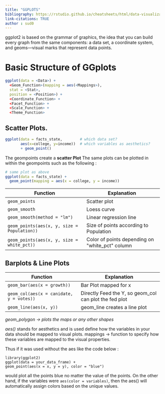 ```yaml
---
title: "GGPLOTS"
bibliography: https://rstudio.github.io/cheatsheets/html/data-visualization.html?_gl=1*lf2yr8*_ga*MTUxNjk2OTczMC4xNjk0MjkyNTE0*_ga_2C0WZ1JHG0*MTY5NzY2NTY5Ny41LjAuMTY5NzY2NTY5Ny4wLjAuMA..
link-citations: TRUE
author : sud0
---
```

ggplot2 is based on the grammar of graphics, the idea that you can build every graph from the same components: 
a data set, a coordinate system, and geoms—visual marks that represent data points.



# Basic Structure of GGplots
```r
ggplot(data = <Data>) +
  <Geom_Function>(mapping = aes(<Mappings>),
  stat = <Stat>,
  position = <Position>) +
  <Coordinate_Function> +
  <Facet_Function> +
  <Scale_Function> +
  <Theme_Function>
```

## Scatter Plots.

```r
ggplot(data = facts_state,        # which data set?
       aes(x=college, y=income))  # which variables as aesthetics?
       + geom_point()
```

The geompoints create a **scatter Plot**
The same plots can be plotted in within the geompoints such as the following : 

```r
# same plot as above
ggplot(data = facts_state) + 
  geom_point(mapping = aes(x = college, y = income)) 
```


| Function                                | Explanation                      |
|-----------------------------------------|----------------------------------|
| `geom_points`                           | Scatter plot                     |
| `geom_smooth`                           | Loess curve                      |
| `geom_smooth(method = "lm")`            | Linear regression line           |
| `geom_points(aes(x, y, size = Population))` | Size of points according to Population |
| `geom_points(aes(x, y, size = white_pct))`  | Color of points depending on "white_pct" column |

## Barplots & Line Plots


| Function                                | Explanation                      |
|-----------------------------------------|----------------------------------|
| `geom_bar(aes(x = growth))`             | Bar Plot mapped for x            |
| `geom_col(aes(x = canidate, y = votes))`| Directly Feed the Y, so geom_col can plot the fed plot|
| `geom_line(aes(x, y))`                  | geom_line creates a line plot|



*geom_polygon -> plots the maps or any other shapes*


*aes()*
stands for aesthetics and is used define how the variables in your data should be mapped to visual plots.
mappings -> function to specify how these variables are mapped to the visual properties.

Thus if it was used without the aes like the code below : 

```{r}
library(ggplot2)
ggplot(data = your_data_frame) +
geom_point(aes(x = x, y = y), color = "blue")
```

would plot all the points blue no matter the value of the points. On the other hand, if the variables
were `aes(color = variables)`, then the aes() will automatically assign colors based on the unique values.


